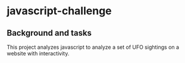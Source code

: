 # javascript-challenge

## Background and tasks

This project analyzes javascript to analyze a set of UFO sightings on a website with interactivity. 

